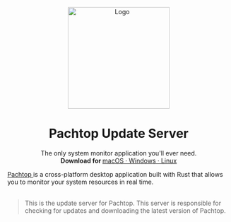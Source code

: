 <p align="center">
  <a href="#">
    
  </a>
  <p align="center">
   <img width="230" height="230" src="https://github.com/pacholoamit/pachtop/blob/master/public/logo-white.png?raw=true" alt="Logo">
  </p>
  <h1 align="center"><b>Pachtop Update Server</b></h1>
  <p align="center">
  The only system monitor application you'll ever need.
    <br />
    <b>Download for </b>
    <a href="https://github.com/pacholoamit/pachtop/releases">
    macOS
    ·
    Windows
    ·
    Linux
    </a>
    <br />
</p>
<a href="https://github.com/pacholoamit/pachtop">Pachtop </a> is a cross-platform desktop application built with Rust that allows you to monitor your system resources in real time.
<br/>
<br/>

>This is the update server for Pachtop. This server is responsible for checking for updates and downloading the latest version of Pachtop.



